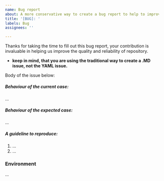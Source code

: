 ```yaml
---
name: Bug report
about: A more conservative way to create a bug report to help to improve the project
title: '[BUG]: '
labels: Bug
assignees: ''

---
```


<!--
    Note: please, search to see if an issue already exists for the bug you encountered.
 -->

Thanks for taking the time to fill out this bug report, your contribution is invaluable in helping us improve the quality and reliability of repository.

- **keep in mind, that you are using the traditional way to create a .MD issue, not the YAML issue.**

Body of the issue below:

##### Behaviour of the current case:

<!-- A concise description of what you're experiencing. -->

...

##### Behaviour of the expected case:

<!-- A concise description of what you expected to happen. -->

...

##### A guideline to reproduce:

1. ...
2. ...

### Environment

...
